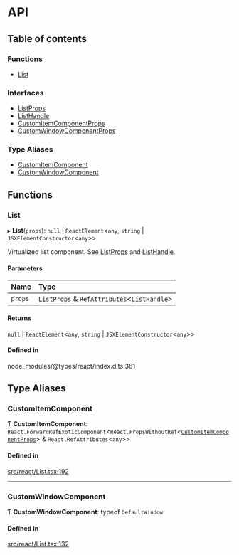 # API

## Table of contents

### Functions

- [List](API.md#list)

### Interfaces

- [ListProps](interfaces/ListProps.md)
- [ListHandle](interfaces/ListHandle.md)
- [CustomItemComponentProps](interfaces/CustomItemComponentProps.md)
- [CustomWindowComponentProps](interfaces/CustomWindowComponentProps.md)

### Type Aliases

- [CustomItemComponent](API.md#customitemcomponent)
- [CustomWindowComponent](API.md#customwindowcomponent)

## Functions

### List

▸ **List**(`props`): ``null`` \| `ReactElement`<`any`, `string` \| `JSXElementConstructor`<`any`\>\>

Virtualized list component. See [ListProps](interfaces/ListProps.md) and [ListHandle](interfaces/ListHandle.md).

#### Parameters

| Name | Type |
| :------ | :------ |
| `props` | [`ListProps`](interfaces/ListProps.md) & `RefAttributes`<[`ListHandle`](interfaces/ListHandle.md)\> |

#### Returns

``null`` \| `ReactElement`<`any`, `string` \| `JSXElementConstructor`<`any`\>\>

#### Defined in

node_modules/@types/react/index.d.ts:361

## Type Aliases

### CustomItemComponent

Ƭ **CustomItemComponent**: `React.ForwardRefExoticComponent`<`React.PropsWithoutRef`<[`CustomItemComponentProps`](interfaces/CustomItemComponentProps.md)\> & `React.RefAttributes`<`any`\>\>

#### Defined in

[src/react/List.tsx:192](https://github.com/inokawa/virtua/blob/0de8d13/src/react/List.tsx#L192)

___

### CustomWindowComponent

Ƭ **CustomWindowComponent**: typeof `DefaultWindow`

#### Defined in

[src/react/List.tsx:132](https://github.com/inokawa/virtua/blob/0de8d13/src/react/List.tsx#L132)
